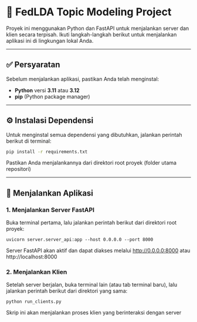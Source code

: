 # 🐍 FedLDA Topic Modeling Project

Proyek ini menggunakan Python dan FastAPI untuk menjalankan server dan klien secara terpisah. Ikuti langkah-langkah berikut untuk menjalankan aplikasi ini di lingkungan lokal Anda.

---

## ✅ Persyaratan

Sebelum menjalankan aplikasi, pastikan Anda telah menginstal:

- **Python** versi **3.11** atau **3.12**
- **pip** (Python package manager)

---

## ⚙️ Instalasi Dependensi

Untuk menginstal semua dependensi yang dibutuhkan, jalankan perintah berikut di terminal:

```bash
pip install -r requirements.txt
```

Pastikan Anda menjalankannya dari direktori root proyek (folder utama repositori)

---

## 🚀 Menjalankan Aplikasi

### 1. Menjalankan Server FastAPI

Buka terminal pertama, lalu jalankan perintah berikut dari direktori root proyek:
```
uvicorn server.server_api:app --host 0.0.0.0 --port 8000
```
Server FastAPI akan aktif dan dapat diakses melalui http://0.0.0.0:8000 atau http://localhost:8000

### 2. Menjalankan Klien

Setelah server berjalan, buka terminal lain (atau tab terminal baru), lalu jalankan perintah berikut dari direktori yang sama:
```
python run_clients.py
```
Skrip ini akan menjalankan proses klien yang berinteraksi dengan server
